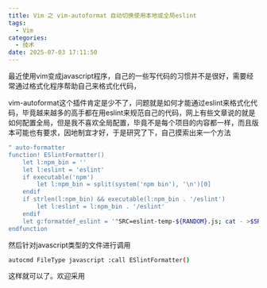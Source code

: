 ```yaml
---
title: Vim 之 vim-autoformat 自动切换使用本地或全局eslint
tags:
  - Vim
categories:
  - 技术
date: 2025-07-03 17:11:50
---
```


最近使用vim变成javascript程序，自己的一些写代码的习惯并不是很好，需要经常通过格式化程序帮助自己来格式化代码，

vim-autoformat这个插件肯定是少不了，问题就是如何才能通过eslint来格式化代码，毕竟越来越多的高手都在用eslint来规范自己的代码，网上有些文章说的就是如何配置全局，但是我不喜欢全局配置，毕竟不是每个项目的内容都一样，而且版本可能也有要求，因地制宜才好，于是研究了下，自己摸索出来一个方法

```bash
" auto-formatter
function! ESlintFormatter()
    let l:npm_bin = ''
    let l:eslint = 'eslint'
    if executable('npm')
        let l:npm_bin = split(system('npm bin'), '\n')[0]
    endif
    if strlen(l:npm_bin) && executable(l:npm_bin . '/eslint')
        let l:eslint = l:npm_bin . '/eslint'
    endif
    let g:formatdef_eslint = '"SRC=eslint-temp-${RANDOM}.js; cat - >$SRC; ' . l:eslint . ' --fix $SRC >/dev/null 2>&1; cat $SRC | perl -pe \"chomp if eof\"; rm -f $SRC"'
endfunction
```

然后针对javascript类型的文件进行调用

```bash
autocmd FileType javascript :call ESlintFormatter()
```

这样就可以了。欢迎采用
